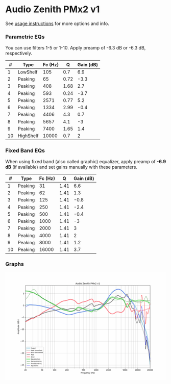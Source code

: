 # Audio Zenith PMx2 v1
See [usage instructions](https://github.com/jaakkopasanen/AutoEq#usage) for more options and info.

### Parametric EQs
You can use filters 1-5 or 1-10. Apply preamp of -6.3 dB or -6.3 dB, respectively.

|   # | Type      |   Fc (Hz) |    Q |   Gain (dB) |
|-----|-----------|-----------|------|-------------|
|   1 | LowShelf  |       105 | 0.7  |         6.9 |
|   2 | Peaking   |        65 | 0.72 |        -3.3 |
|   3 | Peaking   |       408 | 1.68 |         2.7 |
|   4 | Peaking   |       593 | 0.24 |        -3.7 |
|   5 | Peaking   |      2571 | 0.77 |         5.2 |
|   6 | Peaking   |      1334 | 2.99 |        -0.4 |
|   7 | Peaking   |      4406 | 4.3  |         0.7 |
|   8 | Peaking   |      5657 | 4.1  |        -3   |
|   9 | Peaking   |      7400 | 1.65 |         1.4 |
|  10 | HighShelf |     10000 | 0.7  |         2   |

### Fixed Band EQs
When using fixed band (also called graphic) equalizer, apply preamp of **-6.9 dB** (if available) and set gains manually with these parameters.

|   # | Type    |   Fc (Hz) |    Q |   Gain (dB) |
|-----|---------|-----------|------|-------------|
|   1 | Peaking |        31 | 1.41 |         6.6 |
|   2 | Peaking |        62 | 1.41 |         1.3 |
|   3 | Peaking |       125 | 1.41 |        -0.8 |
|   4 | Peaking |       250 | 1.41 |        -2.4 |
|   5 | Peaking |       500 | 1.41 |        -0.4 |
|   6 | Peaking |      1000 | 1.41 |        -3   |
|   7 | Peaking |      2000 | 1.41 |         3   |
|   8 | Peaking |      4000 | 1.41 |         2   |
|   9 | Peaking |      8000 | 1.41 |         1.2 |
|  10 | Peaking |     16000 | 1.41 |         3.7 |

### Graphs
![](./Audio%20Zenith%20PMx2%20v1.png)
